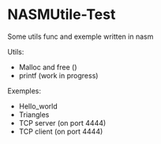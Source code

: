 # NASMUtile-Test
Some utils func and exemple written in nasm 

Utils:
  -  Malloc and free ()
  -  printf (work in progress)
    
Exemples:
  -  Hello_world
  -  Triangles
  -  TCP server (on port 4444)
  -  TCP client  (on port 4444)
